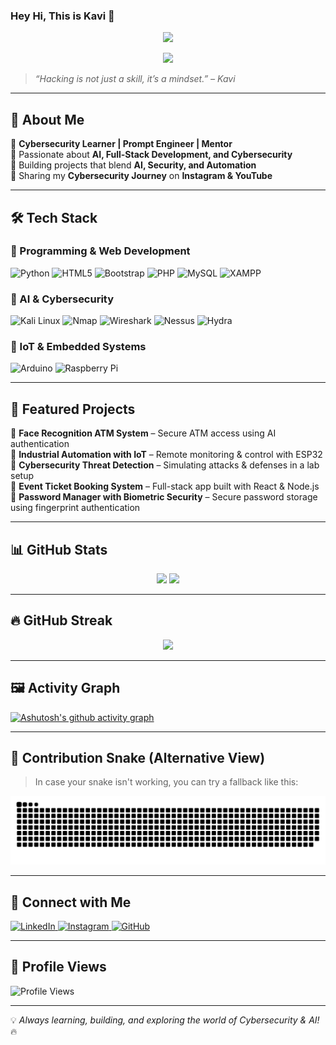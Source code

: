 ### Hey Hi, This is Kavi 👋

<p align="center">
  <img src="https://media.giphy.com/media/v1.Y2lkPTc5MGI3NjExNG9keXRzbDd6NDRmNGI1dHhyZm93djQxcDJzMWNqbmM4d2Q1cjhlYiZlcD12MV9naWZzX3NlYXJjaCZjdD1n/RDZo7znAdn2u7sAcWH/giphy.gif" width="400" />
</p>

<p align="center">
  <img src="https://readme-typing-svg.demolab.com?font=Fira+Code&duration=3000&pause=1000&color=00F79A&center=true&vCenter=true&width=435&lines=Keep+Building;Keep+Breaking+and+Learning;Cybersecurity+is+My+Playground" />
</p>

> *“Hacking is not just a skill, it’s a mindset.” – Kavi*

---

## 🧠 About Me
🔹 **Cybersecurity Learner | Prompt Engineer | Mentor**  
🔹 Passionate about **AI, Full-Stack Development, and Cybersecurity**  
🔹 Building projects that blend **AI, Security, and Automation**  
🔹 Sharing my **Cybersecurity Journey** on **Instagram & YouTube**

---

## 🛠️ Tech Stack

### 🔹 Programming & Web Development
<p align="left">
  <img src="https://img.icons8.com/fluency/48/python.png" title="Python"/>
  <img src="https://img.icons8.com/color/48/html-5--v1.png" title="HTML5"/>
  <img src="https://img.icons8.com/color/48/bootstrap--v2.png" title="Bootstrap"/>
  <img src="https://img.icons8.com/external-flaticons-lineal-color-flat-icons/64/external-php-web-development-flaticons-lineal-color-flat-icons-2.png" title="PHP"/>
  <img src="https://img.icons8.com/color/48/mysql-logo.png" title="MySQL"/>
  <img src="https://img.icons8.com/color/48/xampp.png" title="XAMPP"/>
</p>

### 🔹 AI & Cybersecurity
<p align="left">
  <img src="https://img.icons8.com/plasticine/100/kali-linux.png" title="Kali Linux"/>
  <img src="https://img.icons8.com/color/48/nmap.png" title="Nmap"/>
  <img src="https://img.icons8.com/nolan/64/wireshark--v1.png" title="Wireshark"/>
  <img src="https://img.icons8.com/nolan/64/cyber-security.png" title="Nessus"/>
  <img src="https://img.icons8.com/external-flaticons-flat-flat-icons/64/external-hydra-ancient-greek-mythology-monsters-and-creatures-flaticons-flat-flat-icons.png" title="Hydra"/>
</p>

### 🔹 IoT & Embedded Systems
<p align="left">
  <img src="https://img.icons8.com/fluency/48/arduino.png" title="Arduino"/>
  <img src="https://img.icons8.com/color/48/raspberry-pi.png" title="Raspberry Pi"/>
</p>

---

## 🌟 Featured Projects

🔹 **Face Recognition ATM System** – Secure ATM access using AI authentication  
🔹 **Industrial Automation with IoT** – Remote monitoring & control with ESP32  
🔹 **Cybersecurity Threat Detection** – Simulating attacks & defenses in a lab setup  
🔹 **Event Ticket Booking System** – Full-stack app built with React & Node.js  
🔹 **Password Manager with Biometric Security** – Secure password storage using fingerprint authentication  

---

## 📊 GitHub Stats

<p align="center">
  <img src="https://github-readme-stats.vercel.app/api?username=mr-bala-kavi&show_icons=true&theme=tokyonight&hide_border=true" />
  <img src="https://github-readme-stats.vercel.app/api/top-langs/?username=mr-bala-kavi&layout=compact&theme=tokyonight&hide_border=true" />
</p>

---

## 🔥 GitHub Streak

<p align="center">
  <img src="https://github-readme-streak-stats.herokuapp.com?user=mr-bala-kavi&theme=tokyonight&hide_border=true" />
</p>

---

## 🖼️ Activity Graph

[![Ashutosh's github activity graph](https://github-readme-activity-graph.vercel.app/graph?username=mr-bala-kavi&bg_color=050505&color=43e137&line=26d929&point=05acff&area=true&hide_border=true)](https://github.com/ashutosh00710/github-readme-activity-graph)

---

## 🐍 Contribution Snake (Alternative View)

> In case your snake isn't working, you can try a fallback like this:

![Alt Snake](https://raw.githubusercontent.com/platane/snk/output/github-contribution-grid-snake.svg)

---

## 📢 Connect with Me

<p align="left">
  <a href="https://www.linkedin.com/in/balakavi">
    <img src="https://img.icons8.com/color/48/linkedin.png" title="LinkedIn" height="40"/>
  </a>
  <a href="https://www.instagram.com/kavi.s_network/">
    <img src="https://img.icons8.com/3d-fluency/94/instagram-logo.png" title="Instagram" height="40"/>
  </a>
  <a href="https://github.com/mr-bala-kavi">
    <img src="https://img.icons8.com/3d-fluency/94/github-logo.png" title="GitHub" height="40"/>
  </a>
</p>


---

## 👀 Profile Views

![Profile Views](https://komarev.com/ghpvc/?username=mr-bala-kavi&color=0e75b6&style=flat-square)

---

💡 *Always learning, building, and exploring the world of Cybersecurity & AI!* 🔥
